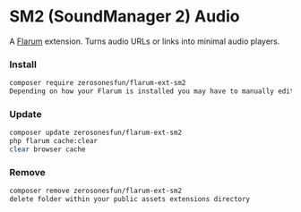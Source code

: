# SM2 (SoundManager 2) Audio 

A [Flarum](http://flarum.org) extension. Turns audio URLs or links into minimal audio players.

### Install

```sh
composer require zerosonesfun/flarum-ext-sm2
Depending on how your Flarum is installed you may have to manually edit the file paths in the extend.php file.
```

### Update

```sh
composer update zerosonesfun/flarum-ext-sm2
php flarum cache:clear
clear browser cache
```
### Remove

```sh
composer remove zerosonesfun/flarum-ext-sm2
delete folder within your public assets extensions directory
```
